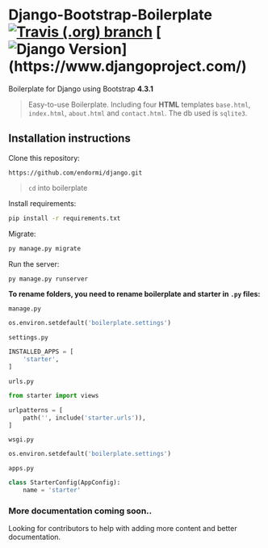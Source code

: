 # Django-Bootstrap-Boilerplate [![Travis (.org) branch](https://img.shields.io/travis/endormi/awesome-dj/travis-test-bp)](https://travis-ci.org/endormi/awesome-dj) [![Django Version](https://img.shields.io/badge/django-2.1.7-brightgreen.svg?)](https://www.djangoproject.com/)

Boilerplate for Django using Bootstrap **4.3.1**

> Easy-to-use Boilerplate. Including four **HTML** templates `base.html`, `index.html`, `about.html` and `contact.html`. The db used is `sqlite3`.

## Installation instructions

Clone this repository:

```
https://github.com/endormi/django.git
```

> `cd` into boilerplate

Install requirements:

```sh
pip install -r requirements.txt
```

Migrate:

```sh
py manage.py migrate
```

Run the server:

```sh
py manage.py runserver
```

**To rename folders, you need to rename boilerplate and starter in `.py` files:**

`manage.py`

```python
os.environ.setdefault('boilerplate.settings')
```

`settings.py`

```python
INSTALLED_APPS = [
    'starter',
]
```

`urls.py`

```python
from starter import views

urlpatterns = [
    path('', include('starter.urls')),
]
```

`wsgi.py`

```python
os.environ.setdefault('boilerplate.settings')
```

`apps.py`

```python
class StarterConfig(AppConfig):
    name = 'starter'
```

### More documentation coming soon..

Looking for contributors to help with adding more content and better documentation.
